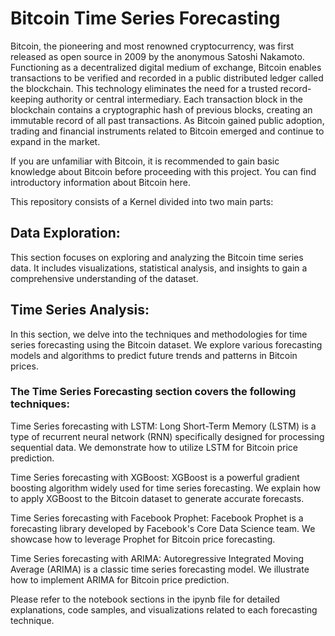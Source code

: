 # Bitcoin Time Series Forecasting

Bitcoin, the pioneering and most renowned cryptocurrency, was first released as open source in 2009 by the anonymous Satoshi Nakamoto. Functioning as a decentralized digital medium of exchange, Bitcoin enables transactions to be verified and recorded in a public distributed ledger called the blockchain. This technology eliminates the need for a trusted record-keeping authority or central intermediary. Each transaction block in the blockchain contains a cryptographic hash of previous blocks, creating an immutable record of all past transactions. As Bitcoin gained public adoption, trading and financial instruments related to Bitcoin emerged and continue to expand in the market.

If you are unfamiliar with Bitcoin, it is recommended to gain basic knowledge about Bitcoin before proceeding with this project. You can find introductory information about Bitcoin here.

This repository consists of a Kernel divided into two main parts:

## Data Exploration: 
This section focuses on exploring and analyzing the Bitcoin time series data. It includes visualizations, statistical analysis, and insights to gain a comprehensive understanding of the dataset.

## Time Series Analysis: 
In this section, we delve into the techniques and methodologies for time series forecasting using the Bitcoin dataset. We explore various forecasting models and algorithms to predict future trends and patterns in Bitcoin prices.

### The Time Series Forecasting section covers the following techniques:

Time Series forecasting with LSTM: Long Short-Term Memory (LSTM) is a type of recurrent neural network (RNN) specifically designed for processing sequential data. We demonstrate how to utilize LSTM for Bitcoin price prediction.

Time Series forecasting with XGBoost: XGBoost is a powerful gradient boosting algorithm widely used for time series forecasting. We explain how to apply XGBoost to the Bitcoin dataset to generate accurate forecasts.

Time Series forecasting with Facebook Prophet: Facebook Prophet is a forecasting library developed by Facebook's Core Data Science team. We showcase how to leverage Prophet for Bitcoin price forecasting.

Time Series forecasting with ARIMA: Autoregressive Integrated Moving Average (ARIMA) is a classic time series forecasting model. We illustrate how to implement ARIMA for Bitcoin price prediction.

Please refer to the notebook sections in the ipynb file for detailed explanations, code samples, and visualizations related to each forecasting technique.

